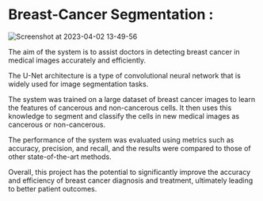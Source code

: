 # Breast-Cancer Segmentation : 

![Screenshot at 2023-04-02 13-49-56](https://user-images.githubusercontent.com/99510125/229354448-c144fae6-4d22-4750-8ad1-fc197701f225.png)

The aim of the system is to assist doctors in detecting breast cancer in medical images accurately and efficiently.

The U-Net architecture is a type of convolutional neural network that is widely used for image segmentation tasks.

The system was trained on a large dataset of breast cancer images to learn the features of cancerous and non-cancerous cells. 
It then uses this knowledge to segment and classify the cells in new medical images as cancerous or non-cancerous.
 
The performance of the system was evaluated using metrics such as accuracy, precision, and recall, and the results were compared to those of other state-of-the-art methods.

Overall, this project has the potential to significantly improve the accuracy and efficiency of breast cancer diagnosis and treatment, ultimately leading to better patient outcomes.
